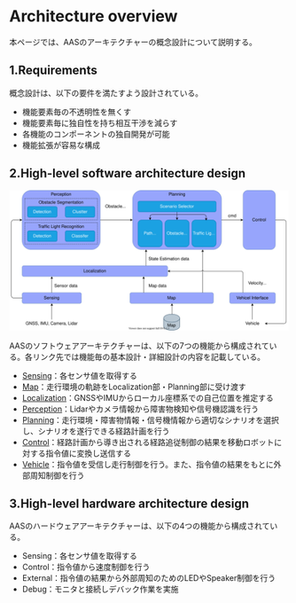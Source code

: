# Architecture overview
本ページでは、AASのアーキテクチャーの概念設計について説明する。

## 1.Requirements
概念設計は、以下の要件を満たすよう設計されている。

- 機能要素毎の不透明性を無くす
- 機能要素毎に独自性を持ち相互干渉を減らす
- 各機能のコンポーネントの独自開発が可能
- 機能拡張が容易な構成

## 2.High-level software architecture design
![Overview](image/software_architecture_concept_design.drawio.svg)

AASのソフトウェアアーキテクチャーは、以下の7つの機能から構成されている。各リンク先では機能毎の基本設計・詳細設計の内容を記載している。

- [Sensing](Sensing)：各センサ値を取得する
- [Map](Map)：走行環境の軌跡をLocalization部・Planning部に受け渡す
- [Localization](Localization)：GNSSやIMUからローカル座標系での自己位置を推定する
- [Perception](Perception)：Lidarやカメラ情報から障害物検知や信号機認識を行う
- [Planning](Planning)：走行環境・障害物情報・信号機情報から適切なシナリオを選択し、シナリオを遂行できる経路計画を行う
- [Control](Control)：経路計画から導き出される経路追従制御の結果を移動ロボットに対する指令値に変換し送信する
- [Vehicle](Vehicle)：指令値を受信し走行制御を行う。また、指令値の結果をもとに外部周知制御を行う

## 3.High-level hardware architecture design
AASのハードウェアアーキテクチャーは、以下の4つの機能から構成されている。

- Sensing：各センサ値を取得する
- Control：指令値から速度制御を行う
- External：指令値の結果から外部周知のためのLEDやSpeaker制御を行う
- Debug：モニタと接続しデバック作業を実施